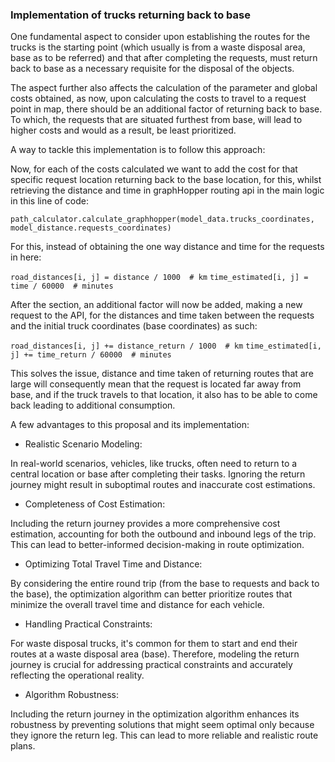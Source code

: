 ### Implementation of trucks returning back to base

One fundamental aspect to consider upon establishing the routes for the trucks is the starting point (which usually is 
from a waste disposal area, base as to be referred) and that after completing the requests, must return back to base
as a necessary requisite for the disposal of the objects.

The aspect further also affects the calculation of the parameter and global costs obtained, as now, upon calculating the
costs to travel to a request point in map, there should be an additional factor of returning back to base. To which, the
requests that are situated furthest from base, will lead to higher costs and would as a result, be least prioritized.

A way to tackle this implementation is to follow this approach:

Now, for each of the costs calculated we want to add the cost for that specific request location returning 
back to the base location, for this, whilst retrieving the distance and time in graphHopper routing api in the main
logic in this line of code:

`path_calculator.calculate_graphhopper(model_data.trucks_coordinates, model_distance.requests_coordinates)`

For this, instead of obtaining the one way distance and time for the requests in here:

`road_distances[i, j] = distance / 1000  # km`
`time_estimated[i, j] = time / 60000  # minutes`

After the section, an additional factor will now be added, making a new request to the API, for the distances and time taken between the requests and the initial truck coordinates (base coordinates) as such:

 `road_distances[i, j] += distance_return / 1000  # km`
 `time_estimated[i, j] += time_return / 60000  # minutes`

  This solves the issue, distance and time taken of returning routes that are large will consequently mean that the 
  request is located far away from base, and if the truck travels to that location, it also has to be able to come 
  back leading to additional consumption.

A few advantages to this proposal and its implementation:
- Realistic Scenario Modeling:

In real-world scenarios, vehicles, like trucks, often need to return to a central location or base after completing their tasks. Ignoring the return journey might result in suboptimal routes and inaccurate cost estimations.

- Completeness of Cost Estimation:

Including the return journey provides a more comprehensive cost estimation, accounting for both the outbound and inbound legs of the trip. This can lead to better-informed decision-making in route optimization.

- Optimizing Total Travel Time and Distance:

By considering the entire round trip (from the base to requests and back to the base), the optimization algorithm can better prioritize routes that minimize the overall travel time and distance for each vehicle.

- Handling Practical Constraints:

For waste disposal trucks, it's common for them to start and end their routes at a waste disposal area (base). Therefore, modeling the return journey is crucial for addressing practical constraints and accurately reflecting the operational reality.

- Algorithm Robustness:

Including the return journey in the optimization algorithm enhances its robustness by preventing solutions that might seem optimal only because they ignore the return leg. This can lead to more reliable and realistic route plans.

